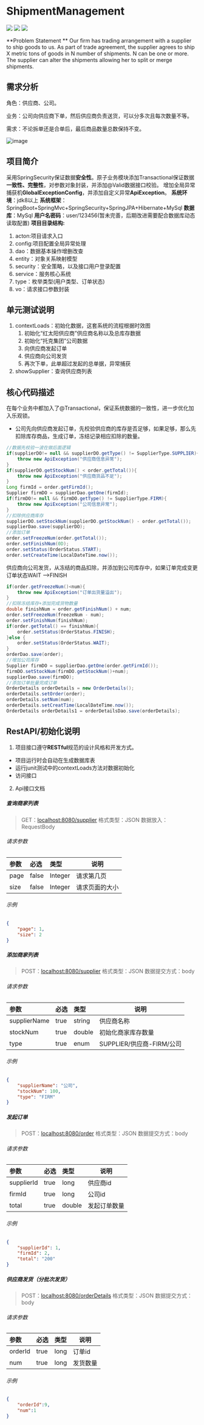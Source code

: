 # ShipmentManagement

[![](https://img.shields.io/badge/build-success-brightgreen)](
https://github.com/0xiaowen0/ShipmentManagement) [![](https://img.shields.io/badge/version-1.0-red)](
https://github.com/0xiaowen0/ShipmentManagement) [![](https://img.shields.io/badge/author-PengW-blue)](
https://github.com/0xiaowen0/ShipmentManagement)

**Problem Statement **
Our firm has trading arrangement with a supplier to ship goods to us. As part of trade agreement, the supplier agrees to ship X metric tons of goods in N number of shipments. N can be one or more. The supplier can alter the shipments allowing her to split or merge shipments.
## 需求分析

角色：供应商、公司。

业务：公司向供应商下单，然后供应商负责送货，可以分多次且每次数量不等。

需求：不论拆单还是合单后，最后商品数量总数保持不变。

![image](https://github.com/0xiaowen0/ShipmentManagement/blob/master/show.png)

## 项目简介
采用SpringSecurity保证数据**安全性**。原子业务模块添加Transactional保证数据**一致性、完整性**，对参数对象封装，并添加@Valid数据接口校验。 增加全局异常捕获机**GlobalExceptionConfig**，并添加自定义异常**ApiException**。
**系统环境**：jdk8以上
**系统框架**：SpringBoot+SpringMvc+SpringSecurity+SpringJPA+Hibernate+MySql
**数据库**：MySql
**用户名密码**：user/123456(暂未完善，后期改进需要配合数据库动态读取配置)
**项目目录结构:**

1.  acton:项目请求入口
2.  config:项目配置全局异常处理
3.  dao：数据基本操作增删改查
4.  entity：对象关系映射模型
5.  security：安全策略，以及接口用户登录配置
6.  service：服务核心系统
7.  type：枚举类型(用户类型、订单状态)
8.  vo：请求接口参数封装

## 单元测试说明

1. contextLoads：初始化数据，这套系统的流程根据时效图
    1. 初始化“红太阳供应商”供应商名称以及总库存数据
    2. 初始化“托克集团”公司数据
    3. 向供应商发起订单
    4. 供应商向公司发货
    5. 再次下单，此单超过发起的总单据，异常捕获
2. showSupplier：查询供应商列表

## 核心代码描述
在每个业务中都加入了@Transactional，保证系统数据的一致性，进一步优化加入乐观锁。

* 公司先向供应商发起订单，先校验供应商的库存是否足够，如果足够，那么先扣除库存商品，生成订单，冻结记录相应扣除的数量。

```Java
//数据先校验一波在做后面逻辑
if(supplierDO!= null && supplierDO.getType() != SupplierType.SUPPLIER){
    throw new ApiException("供应商信息异常");
}
if(supplierDO.getStockNum() < order.getTotal()){
    throw new ApiException("供应商货品不足");
}
Long firmId = order.getFirmId();
Supplier firmDO = supplierDao.getOne(firmId);
if(firmDO!= null && firmDO.getType() != SupplierType.FIRM){
    throw new ApiException("公司信息异常");
}
//扣除供应商库存
supplierDO.setStockNum(supplierDO.getStockNum() - order.getTotal());
supplierDao.save(supplierDO);
//添加订单
order.setFreezeNum(order.getTotal());
order.setFinishNum(0D);
order.setStatus(OrderStatus.START);
order.setCreateTime(LocalDateTime.now());
```

供应商向公司发货，从冻结的商品扣除，并添加到公司库存中，如果订单完成变更订单状态WAIT
-->FINISH
```java
if(order.getFreezeNum()<num){
	throw new ApiException("订单出货量溢出");
}
//扣除冻结库存+添加完成货物数量
double finishNum = order.getFinishNum() + num;
order.setFreezeNum(freezeNum - num);
order.setFinishNum(finishNum);
if(order.getTotal() == finishNum){
	order.setStatus(OrderStatus.FINISH);
}else {
	order.setStatus(OrderStatus.WAIT);
}
orderDao.save(order);
//增加公司库存
Supplier firmDO = supplierDao.getOne(order.getFirmId());
firmDO.setStockNum(firmDO.getStockNum()+num);
supplierDao.save(firmDO);
//添加订单批量完成订单
OrderDetails orderDetails = new OrderDetails();
orderDetails.setOrder(order);
orderDetails.setNum(num);
orderDetails.setCreatTime(LocalDateTime.now());
OrderDetails orderDetails1 = orderDetailsDao.save(orderDetails);
```

## RestAPI/初始化说明

1. 项目接口遵守**RESTful**规范的设计风格和开发方式。

* 项目运行时会自动在生成数据库表
* 运行junit测试中的contextLoads方法对数据初始化
* 访问接口

2. Api接口文档

##### 查询商家列表
> GET：[localhost:8080/supplier](localhost:8080/supplier)
> 格式类型：JSON
> 数据放入：RequestBody
###### 请求参数
 |参数|必选|类型|说明|
|:-----  |:-------|:-----|-----|
|page    |false    |Integer|请求第几页 |
|size    |false    |Integer |请求页面的大小|

###### 示例
```json
{
    "page": 1,
    "size": 2
}
```

##### 添加商家列表
> POST：[localhost:8080/supplier](localhost:8080/supplier)
> 格式类型：JSON
> 数据提交方式：body
###### 请求参数
 |参数|必选|类型|说明|
|:-----  |:-------|:-----|-----|
|supplierName    |true    |string|供应商名称 |
|stockNum    |true    |double |初始化商家库存数量|
|type    |true    |enum |SUPPLIER/供应商-FIRM/公司|

###### 示例
```json
{
    "supplierName": "公司",
    "stockNum": 100,
    "type": "FIRM"
}
```
##### 发起订单
> POST：[localhost:8080/order](localhost:8080/order)
> 格式类型：JSON
> 数据提交方式：body
###### 请求参数
 |参数|必选|类型|说明|
|:-----  |:-------|:-----|-----|
|supplierId    |true    |long|供应商id |
|firmId    |true    |long |公司id|
|total    |true    |double |发起订单数量|

###### 示例
```json
{
    "supplierId": 1,
    "firmId": 2,
    "total": "200"
}
```
##### 供应商发货（分批次发货）
> POST：[localhost:8080/orderDetails](localhost:8080/orderDetails)
> 格式类型：JSON
> 数据提交方式：body
###### 请求参数
 |参数|必选|类型|说明|
|:-----  |:-------|:-----|-----|
|orderId    |true    |long|订单id |
|num    |true    |long |发货数量|

###### 示例
```json
{
    "orderId":9,
    "num":1
}       
```







